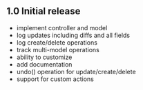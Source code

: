 ## 1.0 Initial release

 - implement controller and model
 - log updates including diffs and all fields
 - log create/delete operations
 - track multi-model operations
 - ability to customize
 - add documentation
 - undo() operation for update/create/delete
 - support for custom actions
